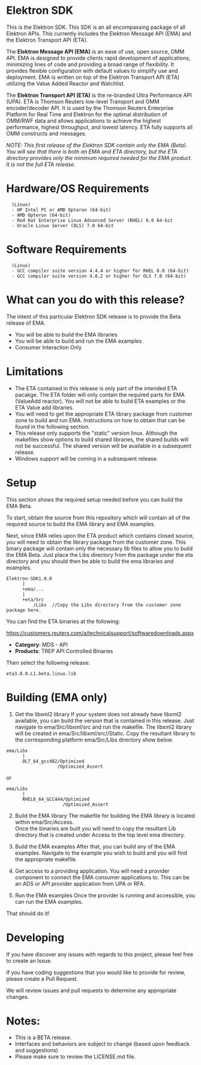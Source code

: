 # Elektron SDK
This is the Elektron SDK. This SDK is an all encompassing package of all Elektron APIs. This currently includes the Elektron Message API (EMA) and the Elektron Transport API (ETA).

The **Elektron Message API (EMA)** is an ease of use, open source, OMM API. EMA is designed to provide clients rapid development of applications, minimizing lines of code and providing a broad range of flexibility. It provides flexible configuration with default values to simplify use and deployment.  EMA is written on top of the Elektron Transport API (ETA) utilizing the Value Added Reactor and Watchlist. 

The **Elektron Transport API (ETA)** is the re-branded Ultra Performance API (UPA). ETA is Thomson Reuters low-level 
Transport and OMM encoder/decoder API.  It is used by the Thomson Reuters Enterprise Platform for Real Time and Elektron for the optimal distribution of OMM/RWF data and allows applications to achieve the highest performance, highest throughput, and lowest latency. ETA fully supports all OMM constructs and messages. 

*NOTE: This first release of the Elektron SDK contain only the EMA (Beta).  You will see that there is both an EMA and ETA directory, but the ETA directory provides only the minimum required needed for the EMA product.  It is not the full ETA release.*

# Hardware/OS Requirements

      (Linux)
      - HP Intel PC or AMD Opteron (64-bit)
      - AMD Opteron (64-bit)
      - Red Hat Enterprise Linux Advanced Server (RHEL) 6.0 64-bit 
      - Oracle Linux Server (OLS) 7.0 64-bit


# Software Requirements
      (Linux)
      - GCC compiler suite version 4.4.4 or higher for RHEL 6.0 (64-bit)
      - GCC compiler suite version 4.8.2 or higher for OLS 7.0 (64-bit)



# What can you do with this release?
The intent of this particular Elektron SDK release is to provide the Beta release of EMA.
- You will be able to build the EMA libraries
- You will be able to build and run the EMA examples
- Consumer Interaction Only

# Limitations
- The ETA contained in this release is only part of the intended ETA pacakge.  The ETA folder will only contain the required parts for EMA (ValueAdd reactor). You will not be able to build ETA examples or the ETA Value add libraries. 
- You will need to get the appropriate ETA library package from customer zone to build and run EMA. Instructions on how to obtain that can be found in the following section.
- This release only supports the "static" version linux. Although the makefiles show options to build shared libraries, the shared builds will not be successful. The shared version will be available in a subsequent release.
- Windows support will be coming in a subsequent release.


# Setup
This section shows the required setup needed before you can build the EMA Beta.

To start, obtain the source from this repository which will contain all of the required source to build the EMA library and EMA examples.

Next, since EMA relies upon the ETA product which contains closed source, you will need to obtain the library package from the customer zone. This binary package will contain only the necessary lib files to allow you to build the EMA Beta. Just place the Libs directory from the package under the eta directory and you should then be able to build the ema libraries and examples.

```
Elektron-SDK1.0.0
      |
      +ema/...
      |
      +eta/Src
          /Libs  //Copy the Libs directory from the customer zone package here.
```

You can find the ETA binaries at the following:

https://customers.reuters.com/a/technicalsupport/softwaredownloads.aspx

- **Category**: MDS - API
- **Products**: TREP API Controlled Binaries

Then select the following release:

    eta3.0.0.L1.beta.linux.lib



# Building (EMA only)

1) Get the libxml2 library
If your system does not already have libxml2 available, you can build the version that is contained in this release. Just navigate to ema/Src/libxml/src and run the makefile.  The libxml2 library will be created in ema/Src/libxml/src/<platform>/Static.  Copy the resultant library to the corresponding platform ema/Src/Libs directory show below.

```
ema/Libs
      |
      OL7_64_gcc482/Optimized
                   /Optimized_Assert
```
or

```                
ema/Libs
      |
      RHEL6_64_GCC444/Optimized
                     /Optimized_Assert
  ```              


2) Build the EMA library
The makefile for building the EMA library is located within ema/Src/Access.  
Once the binaries are built you will need to copy the resultant Lib directory that is created under Access to the top level ema directory.  

3) Build the EMA examples
After that, you can build any of the EMA examples. Navigate to the example you wish to build and you will find the appropriate makefile.

4) Get access to a providing application. 
You will need a provider component to connect the EMA consumer applications to.  This can be an ADS or API provider application from UPA or RFA.

5) Run the EMA examples
Once the provider is running and accessible, you can run the EMA examples.  

That should do it!  



# Developing 

If you have discover any issues with regards to this project, please feel free to create an Issue.

If you have coding suggestions that you would like to provide for review, please create a Pull Request.

We will review issues and pull requests to determine any appropriate changes.


# Notes:
- This is a BETA release.  
- Interfaces and behaviors are subject to change (based upon feedback and suggestions)
- Please make sure to review the LICENSE.md file.
